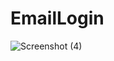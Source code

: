 # EmailLogin
![Screenshot (4)](https://github.com/divyanksharma19/EmailLogin/assets/123388291/301ed001-0bbe-401e-b847-14a73209c308)
